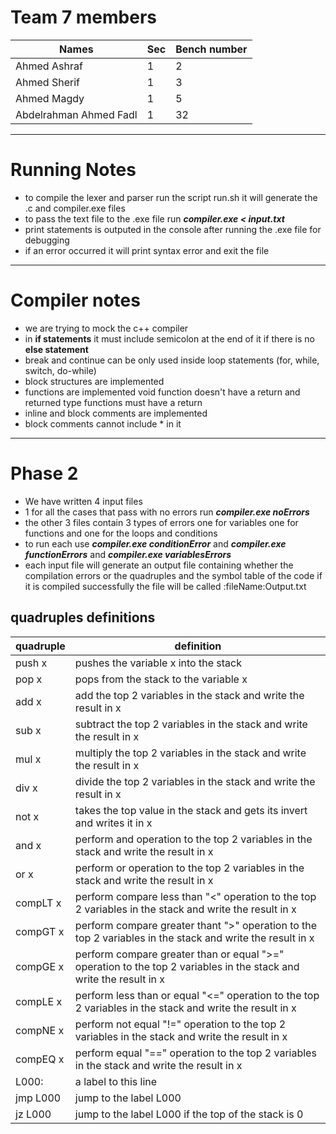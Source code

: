 # Team 7 members
Names | Sec | Bench number
--- | --- | --- 
Ahmed Ashraf | 1 | 2        
Ahmed Sherif | 1 | 3
Ahmed Magdy  | 1 | 5
Abdelrahman Ahmed Fadl | 1 | 32

---
# Running Notes
- to compile the lexer and parser run the script run.sh it will generate the .c and compiler.exe files
- to pass the text file to the .exe file run **_compiler.exe < input.txt_**
- print statements is outputed in the console after running the .exe file for debugging
- if an error occurred it will print syntax error and exit the file

---
# Compiler notes 
- we are trying to mock the c++ compiler
- in **if statements** it must include semicolon at the end of it if there is no **else statement**
- break and continue can be only used inside loop statements (for, while, switch, do-while)
- block structures are implemented 
- functions are implemented void function doesn't have a return and returned type functions must have a return
- inline and block comments are implemented 
- block comments cannot include * in it
---
# Phase 2
- We have written 4 input files 
- 1 for all the cases that pass with no errors run **_compiler.exe  noErrors_** 
- the other 3 files contain 3 types of errors one for variables one for functions and one for the loops and conditions
- to run each use **_compiler.exe  conditionError_** and **_compiler.exe  functionErrors_** and  **_compiler.exe variablesErrors_**
- each input file will generate an output file containing whether the compilation errors or the quadruples and the symbol table of the code if it is compiled successfully the file will be called  :fileName:Output.txt


## quadruples definitions
quadruple | definition
--- | ---
push  x   | pushes the variable x into the stack
pop x | pops from the stack to the variable x   
add x | add the top 2 variables in the stack and write the result in x
sub x | subtract the top 2 variables in the stack and write the result in x
mul x | multiply the top 2 variables in the stack and write the result in x
div x | divide the top 2 variables in the stack and write the result in x
not x | takes the top value in the stack and gets its invert and writes it in x
and x | perform and operation to the top 2 variables in the stack and write the result in x
or x | perform or operation to the top 2 variables in the stack and write the result in x
compLT x | perform compare less than "<" operation to the top 2 variables in the stack and write the result in x
compGT x | perform compare greater thant ">" operation to the top 2 variables in the stack and write the result in x
compGE x | perform compare greater than or equal ">=" operation to the top 2 variables in the stack and write the result in x
compLE x | perform less than or equal "<=" operation to the top 2 variables in the stack and write the result in x
compNE x | perform not equal "!=" operation to the top 2 variables in the stack and write the result in x
compEQ x | perform equal "==" operation to the top 2 variables in the stack and write the result in x
L000: |  a label to this line
jmp L000 | jump to the label L000
jz L000 | jump to the label L000 if the top of the stack is 0






        


        